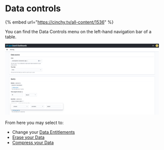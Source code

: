 # Data controls
<!-- vale off -->
{% embed url="https://cinchy.tv/all-content/1536" %}
<!-- vale on -->
You can find the Data Controls menu on the left-hand navigation bar of a table.

![](<../../../../.gitbook/assets/image (34).png>)

From here you may select to:

* Change your [Data Entitlements](data-entitlements.md)
* [Erase your Data](data-erasure.md)
* [Compress your Data](data-compression.md)
